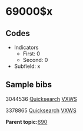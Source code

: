 # 69000$x

## Codes

-   Indicators
    -   First: 0
    -   Second: 0
-   Subfield: x

## Sample bibs

3044536 [Quicksearch](https://search.library.yale.edu/catalog/3044536) [VXWS](http://prodorbis.library.yale.edu:7014/vxws/GetHoldingsService?bibId=3044536)

3378865 [Quicksearch](https://search.library.yale.edu/catalog/3378865) [VXWS](http://prodorbis.library.yale.edu:7014/vxws/GetHoldingsService?bibId=3378865)

**Parent topic:**[690](../../tags/690/690.md)

